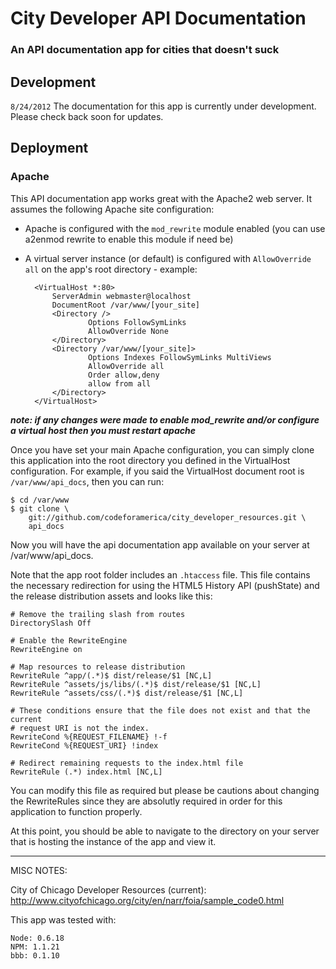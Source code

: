 # City Developer API Documentation

### An API documentation app for cities that doesn't suck

## Development
`8/24/2012`
The documentation for this app is currently under development. Please check back soon for updates. 

## Deployment
### Apache

This API documentation app works great with the Apache2 web server. It assumes the following Apache site configuration:

* Apache is configured with the `mod_rewrite` module enabled (you can use a2enmod rewrite to enable this module if need be)
* A virtual server instance (or default) is configured with `AllowOverride all` on the app's root directory - example:

		<VirtualHost *:80>
		    ServerAdmin webmaster@localhost
		    DocumentRoot /var/www/[your_site]
		    <Directory />
		            Options FollowSymLinks
		            AllowOverride None
		    </Directory>
		    <Directory /var/www/[your_site]>
		            Options Indexes FollowSymLinks MultiViews
		            AllowOverride all
		            Order allow,deny
		            allow from all
		    </Directory>
		</VirtualHost>

***note: if any changes were made to enable mod_rewrite and/or configure a virtual host then you must restart apache***	

Once you have set your main Apache configuration, you can simply clone this application into the root directory you defined in the VirtualHost configuration. For example, if you said the VirtualHost document root is `/var/www/api_docs`, then you can run:

    $ cd /var/www
    $ git clone \
        git://github.com/codeforamerica/city_developer_resources.git \
        api_docs
        
Now you will have the api documentation app available on your server at /var/www/api_docs.

Note that the app root folder includes an `.htaccess` file. This file contains the necessary redirection for using the HTML5 History API (pushState) and the release distribution assets and looks like this:

    # Remove the trailing slash from routes
    DirectorySlash Off

    # Enable the RewriteEngine
    RewriteEngine on

    # Map resources to release distribution
    RewriteRule ^app/(.*)$ dist/release/$1 [NC,L]
    RewriteRule ^assets/js/libs/(.*)$ dist/release/$1 [NC,L]
    RewriteRule ^assets/css/(.*)$ dist/release/$1 [NC,L]

    # These conditions ensure that the file does not exist and that the current
    # request URI is not the index.
    RewriteCond %{REQUEST_FILENAME} !-f
    RewriteCond %{REQUEST_URI} !index

    # Redirect remaining requests to the index.html file
    RewriteRule (.*) index.html [NC,L]
    
You can modify this file as required but please be cautions about changing the RewriteRules since they are absolutly required in order for this application to function properly.

At this point, you should be able to navigate to the directory on your server that is hosting the instance of the app and view it.
    
<hr >

MISC NOTES:

City of Chicago Developer Resources (current): http://www.cityofchicago.org/city/en/narr/foia/sample_code0.html

This app was tested with:

    Node: 0.6.18
    NPM: 1.1.21
    bbb: 0.1.10

